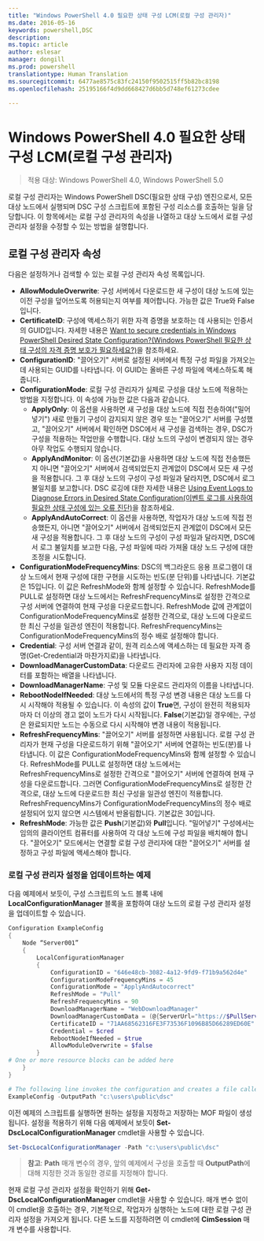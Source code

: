 ```yaml
---
title: "Windows PowerShell 4.0 필요한 상태 구성 LCM(로컬 구성 관리자)"
ms.date: 2016-05-16
keywords: powershell,DSC
description: 
ms.topic: article
author: eslesar
manager: dongill
ms.prod: powershell
translationtype: Human Translation
ms.sourcegitcommit: 6477ae8575c83fc24150f9502515ff5b82bc8198
ms.openlocfilehash: 25195166f4d9dd668427d6bb5d748ef61273cdee

---
```


# Windows PowerShell 4.0 필요한 상태 구성 LCM(로컬 구성 관리자)

>적용 대상: Windows PowerShell 4.0, Windows PowerShell 5.0

로컬 구성 관리자는 Windows PowerShell DSC(필요한 상태 구성) 엔진으로서, 모든 대상 노드에서 실행되며 DSC 구성 스크립트에 포함된 구성 리소스를 호출하는 일을 담당합니다. 이 항목에서는 로컬 구성 관리자의 속성을 나열하고 대상 노드에서 로컬 구성 관리자 설정을 수정할 수 있는 방법을 설명합니다.

## 로컬 구성 관리자 속성
다음은 설정하거나 검색할 수 있는 로컬 구성 관리자 속성 목록입니다.
 
* **AllowModuleOverwrite**: 구성 서버에서 다운로드한 새 구성이 대상 노드에 있는 이전 구성을 덮어쓰도록 허용되는지 여부를 제어합니다. 가능한 값은 True와 False입니다.
* **CertificateID**: 구성에 액세스하기 위한 자격 증명을 보호하는 데 사용되는 인증서의 GUID입니다. 자세한 내용은 [Want to secure credentials in Windows PowerShell Desired State Configuration?(Windows PowerShell 필요한 상태 구성의 자격 증명 보호가 필요하세요?)](http://blogs.msdn.com/b/powershell/archive/2014/01/31/want-to-secure-credentials-in-windows-powershell-desired-state-configuration.aspx)을 참조하세요.
* **ConfigurationID**: "끌어오기" 서버로 설정된 서버에서 특정 구성 파일을 가져오는 데 사용되는 GUID를 나타냅니다. 이 GUID는 올바른 구성 파일에 액세스하도록 해줍니다.
* **ConfigurationMode**: 로컬 구성 관리자가 실제로 구성을 대상 노드에 적용하는 방법을 지정합니다. 이 속성에 가능한 값은 다음과 같습니다.
    - **ApplyOnly**: 이 옵션을 사용하면 새 구성을 대상 노드에 직접 전송하여("밀어넣기") 새로 만들기 구성이 감지되지 않은 경우 또는 "끌어오기" 서버를 구성했고, "끌어오기" 서버에서 확인하면 DSC에서 새 구성을 검색하는 경우, DSC가 구성을 적용하는 작업만을 수행합니다. 대상 노드의 구성이 변경되지 않는 경우 아무 작업도 수행되지 않습니다.
    - **ApplyAndMonitor**: 이 옵션(기본값)을 사용하면 대상 노드에 직접 전송했든지 아니면 "끌어오기" 서버에서 검색되었든지 관계없이 DSC에서 모든 새 구성을 적용합니다. 그 후 대상 노드의 구성이 구성 파일과 달라지면, DSC에서 로그 불일치를 보고합니다. DSC 로깅에 대한 자세한 내용은 [Using Event Logs to Diagnose Errors in Desired State Configuration(이벤트 로그를 사용하여 필요한 상태 구성에 있는 오류 진단)](http://blogs.msdn.com/b/powershell/archive/2014/01/03/using-event-logs-to-diagnose-errors-in-desired-state-configuration.aspx)을 참조하세요.
    - **ApplyAndAutoCorrect**: 이 옵션을 사용하면, 작업자가 대상 노드에 직접 전송했든지, 아니면 "끌어오기" 서버에서 검색되었든지 관계없이 DSC에서 모든 새 구성을 적용합니다. 그 후 대상 노드의 구성이 구성 파일과 달라지면, DSC에서 로그 불일치를 보고한 다음, 구성 파일에 따라 가져올 대상 노드 구성에 대한 조정을 시도합니다.
* **ConfigurationModeFrequencyMins**: DSC의 백그라운드 응용 프로그램이 대상 노드에서 현재 구성에 대한 구현을 시도하는 빈도(분 단위)를 나타냅니다. 기본값은 15입니다. 이 값은 RefreshMode와 함께 설정할 수 있습니다. RefreshMode를 PULL로 설정하면 대상 노드에서는 RefreshFrequencyMins로 설정한 간격으로 구성 서버에 연결하여 현재 구성을 다운로드합니다. RefreshMode 값에 관계없이 ConfigurationModeFrequencyMins로 설정한 간격으로, 대상 노드에 다운로드한 최신 구성을 일관성 엔진이 적용합니다. RefreshFrequencyMins는 ConfigurationModeFrequencyMins의 정수 배로 설정해야 합니다.
* **Credential**: 구성 서버 연결과 같이, 원격 리소스에 액세스하는 데 필요한 자격 증명(Get-Credential과 마찬가지로)을 나타냅니다.
* **DownloadManagerCustomData**: 다운로드 관리자에 고유한 사용자 지정 데이터를 포함하는 배열을 나타냅니다.
* **DownloadManagerName**: 구성 및 모듈 다운로드 관리자의 이름을 나타냅니다.
* **RebootNodeIfNeeded**: 대상 노드에서의 특정 구성 변경 내용은 대상 노드를 다시 시작해야 적용될 수 있습니다. 이 속성의 값이 **True**면, 구성이 완전히 적용되자마자 더 이상의 경고 없이 노드가 다시 시작됩니다. **False**(기본값)일 경우에는, 구성은 완료되지만 노드는 수동으로 다시 시작해야 변경 내용이 적용됩니다.
* **RefreshFrequencyMins**: "끌어오기" 서버를 설정하면 사용됩니다. 로컬 구성 관리자가 현재 구성을 다운로드하기 위해 "끌어오기" 서버에 연결하는 빈도(분)를 나타냅니다. 이 값은 ConfigurationModeFrequencyMins와 함께 설정할 수 있습니다. RefreshMode를 PULL로 설정하면 대상 노드에서는 RefreshFrequencyMins로 설정한 간격으로 "끌어오기" 서버에 연결하여 현재 구성을 다운로드합니다. 그러면 ConfigurationModeFrequencyMins로 설정한 간격으로, 대상 노드에 다운로드한 최신 구성을 일관성 엔진이 적용합니다. RefreshFrequencyMins가 ConfigurationModeFrequencyMins의 정수 배로 설정되어 있지 않으면 시스템에서 반올림합니다. 기본값은 30입니다.
* **RefreshMode**: 가능한 값은 **Push**(기본값)와 **Pull**입니다. "밀어넣기" 구성에서는 임의의 클라이언트 컴퓨터를 사용하여 각 대상 노드에 구성 파일을 배치해야 합니다. "끌어오기" 모드에서는 연결할 로컬 구성 관리자에 대한 "끌어오기" 서버를 설정하고 구성 파일에 액세스해야 합니다.

### 로컬 구성 관리자 설정을 업데이트하는 예제

다음 예제에서 보듯이, 구성 스크립트의 노드 블록 내에 **LocalConfigurationManager** 블록을 포함하여 대상 노드의 로컬 구성 관리자 설정을 업데이트할 수 있습니다.

```powershell
Configuration ExampleConfig
{
    Node “Server001”
    {
        LocalConfigurationManager
        {
            ConfigurationID = "646e48cb-3082-4a12-9fd9-f71b9a562d4e"
            ConfigurationModeFrequencyMins = 45
            ConfigurationMode = "ApplyAndAutocorrect"
            RefreshMode = "Pull"
            RefreshFrequencyMins = 90
            DownloadManagerName = "WebDownloadManager"
            DownloadManagerCustomData = (@{ServerUrl="https://$PullServer/psdscpullserver.svc"})
            CertificateID = "71AA68562316FE3F73536F1096B85D66289ED60E"
            Credential = $cred
            RebootNodeIfNeeded = $true
            AllowModuleOverwrite = $false
        }
# One or more resource blocks can be added here
    }
}

# The following line invokes the configuration and creates a file called Server001.meta.mof at the specified path
ExampleConfig -OutputPath "c:\users\public\dsc"  
```

이전 예제의 스크립트를 실행하면 원하는 설정을 지정하고 저장하는 MOF 파일이 생성됩니다. 설정을 적용하기 위해 다음 예제에서 보듯이 **Set-DscLocalConfigurationManager** cmdlet을 사용할 수 있습니다.

```powershell
Set-DscLocalConfigurationManager -Path "c:\users\public\dsc"
```

> **참고**: **Path** 매개 변수의 경우, 앞의 예제에서 구성을 호출할 때 **OutputPath**에 대해 지정한 것과 동일한 경로를 지정해야 합니다.

현재 로컬 구성 관리자 설정을 확인하기 위해 **Get-DscLocalConfigurationManager** cmdlet을 사용할 수 있습니다. 매개 변수 없이 이 cmdlet을 호출하는 경우, 기본적으로, 작업자가 실행하는 노드에 대한 로컬 구성 관리자 설정을 가져오게 됩니다. 다른 노드를 지정하려면 이 cmdlet에 **CimSession** 매개 변수를 사용합니다.




<!--HONumber=Jun16_HO4-->


